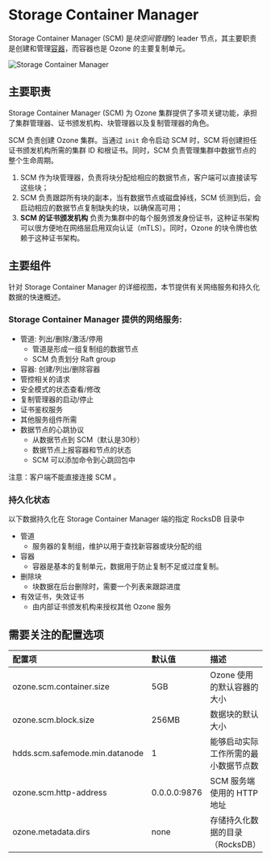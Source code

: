 # Storage Container Manager

Storage Container Manager (SCM) 是*块空间管理*的 leader 节点，其主要职责是创建和管理[容器](https://ozone.apache.org/docs/1.1.0/concept/containers.html)，而容器也是 Ozone 的主要复制单元。

![Storage Container Manager](https://ozone.apache.org/docs/1.1.0/zh/concept/StorageContainerManager.png)

## 主要职责

Storage Container Manager (SCM) 为 Ozone 集群提供了多项关键功能，承担了集群管理器、证书颁发机构、块管理器以及复制管理器的角色。

SCM 负责创建 Ozone 集群。当通过 `init` 命令启动 SCM 时，SCM 将创建担任证书颁发机构所需的集群 ID 和根证书。同时，SCM 负责管理集群中数据节点的整个生命周期。

1. SCM 作为块管理器，负责将块分配给相应的数据节点，客户端可以直接读写这些块；
2. SCM 负责跟踪所有块的副本，当有数据节点或磁盘掉线，SCM 侦测到后，会启动相应的数据节点复制缺失的块，以确保高可用；
3. **SCM 的证书颁发机构** 负责为集群中的每个服务颁发身份证书，这种证书架构可以很方便地在网络层启用双向认证（mTLS）。同时，Ozone 的块令牌也依赖于这种证书架构。

## 主要组件

针对 Storage Container Manager 的详细视图，本节提供有关网络服务和持久化数据的快速概述。

### Storage Container Manager 提供的网络服务:

- 管道: 列出/删除/激活/停用
  - 管道是形成一组复制组的数据节点
  - SCM 负责划分 Raft group
- 容器: 创建/列出/删除容器
- 管控相关的请求
- 安全模式的状态查看/修改
- 复制管理器的启动/停止
- 证书鉴权服务
- 其他服务组件所需
- 数据节点的心跳协议
  - 从数据节点到 SCM（默认是30秒）
  - 数据节点上报容器和节点的状态
  - SCM 可以添加命令到心跳回包中

注意：客户端不能直接连接 SCM 。

### 持久化状态

以下数据持久化在 Storage Container Manager 端的指定 RocksDB 目录中

- 管道
  - 服务器的复制组，维护以用于查找新容器或块分配的组
- 容器
  - 容器是基本的复制单元，数据用于防止复制不足或过度复制。
- 删除块
  - 块数据在后台删除时，需要一个列表来跟踪进度
- 有效证书，失效证书
  - 由内部证书颁发机构来授权其他 Ozone 服务

## 需要关注的配置选项

| 配置项                         | 默认值       | 描述                                 |
| :----------------------------- | :----------- | :----------------------------------- |
| ozone.scm.container.size       | 5GB          | Ozone 使用的默认容器的大小           |
| ozone.scm.block.size           | 256MB        | 数据块的默认大小                     |
| hdds.scm.safemode.min.datanode | 1            | 能够启动实际工作所需的最小数据节点数 |
| ozone.scm.http-address         | 0.0.0.0:9876 | SCM 服务端使用的 HTTP 地址           |
| ozone.metadata.dirs            | none         | 存储持久化数据的目录（RocksDB）      |